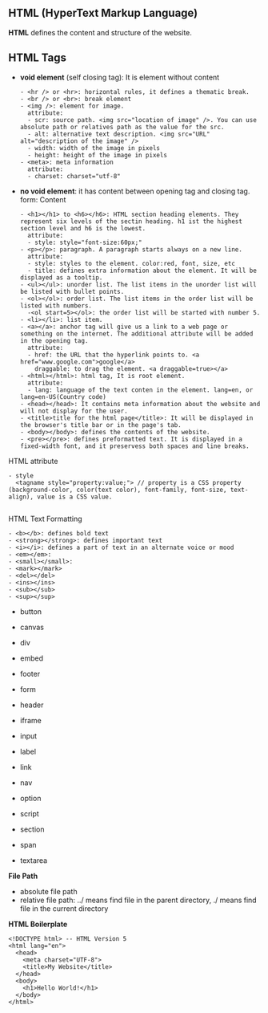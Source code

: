 ## HTML (HyperText Markup Language)
**HTML** defines the content and structure of the website.<br>

## HTML Tags
- **void element** (self closing tag): It is element without content
  ```
  - <hr /> or <hr>: horizontal rules, it defines a thematic break.
  - <br /> or <br>: break element
  - <img />: element for image.
    attribute:
    - scr: source path. <img src="location of image" />. You can use absolute path or relatives path as the value for the src.
    - alt: alternative text description. <img src="URL" alt="description of the image" />
    - width: width of the image in pixels
    - height: height of the image in pixels
  - <meta>: meta information
    attribute:
    - charset: charset="utf-8"
  ```
- **no void element**: it has content between opening tag and closing tag.
  form: <tag attribute=value anotherattribute=value>Content</tag>
  ```
  - <h1></h1> to <h6></h6>: HTML section heading elements. They represent six levels of the sectin heading. h1 ist the highest section level and h6 is the lowest.
    attribute:
    - style: style="font-size:60px;"
  - <p></p>: paragraph. A paragraph starts always on a new line.
    attribute:
    - style: styles to the element. color:red, font, size, etc
    - title: defines extra information about the element. It will be displayed as a tooltip.
  - <ul></ul>: unorder list. The list items in the unorder list will be listed with bullet points.
  - <ol></ol>: order list. The list items in the order list will be listed with numbers.
    -<ol start=5></ol>: the order list will be started with number 5. 
  - <li></li>: list item.
  - <a></a>: anchor tag will give us a link to a web page or something on the internet. The additional attribute will be added in the opening tag. 
    attribute:
    - href: the URL that the hyperlink points to. <a href="www.google.com">google</a>
      draggable: to drag the element. <a draggable=true></a>
  - <html></html>: html tag, It is root element.
    attribute:
    - lang: language of the text conten in the element. lang=en, or lang=en-US(Country code)
  - <head></head>: It contains meta information about the website and will not display for the user.
  - <title>title for the html page</title>: It will be displayed in the browser's title bar or in the page's tab.
  - <body></body>: defines the contents of the website.
  - <pre></pre>: defines preformatted text. It is displayed in a fixed-width font, and it preservess both spaces and line breaks.
  ```

HTML attribute
```
- style
  <tagname style="property:value;"> // property is a CSS property (background-color, color(text color), font-family, font-size, text-align), value is a CSS value.
  
```
HTML Text Formatting
```
- <b></b>: defines bold text
- <strong></strong>: defines important text
- <i></i>: defines a part of text in an alternate voice or mood
- <em></em>:
- <small></small>:
- <mark></mark>
- <del></del>
- <ins></ins>
- <sub></sub>
- <sup></sup>
```

- button
- canvas
- div

- embed
- footer
- form

- header


  
- iframe

- input
- label

- link

- nav

- option

- script
- section
- span

- textarea


**File Path**
- absolute file path
- relative file path: ../ means find file in the parent directory, ./ means find file in the current directory

**HTML Boilerplate**
```
<!DOCTYPE html> -- HTML Version 5
<html lang="en">
  <head>
    <meta charset="UTF-8">
    <title>My Website</title>
  </head>
  <body>
    <h1>Hello World!</h1>
  </body>
</html>
```
